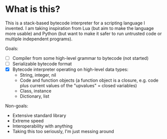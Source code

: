 # What is this?

This is a stack-based bytecode interpreter for a scripting language I invented. I am taking inspiration from Lua (but aim to make the language more usable) and Python (but want to make it safer to run untrusted code or multiple independent programs).

Goals:

* [ ] Compiler from some high-level grammar to bytecode (not started)
* [ ] Serializable bytecode format
* [x] Bytecode interpreter operating on high-level data types:
    * String, integer, nil
    * Code and function objects (a function object is a closure, e.g. code plus current values of the "upvalues" = closed variables)
    * Class, instance
    * Dictionary, list

Non-goals:

* Extensive standard library
* Extreme speed
* Interoperability with anything
* Taking this too seriously, I'm just messing around
